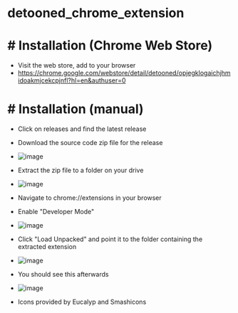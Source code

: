 # detooned_chrome_extension

# # Installation (Chrome Web Store)

- Visit the web store, add to your browser
- https://chrome.google.com/webstore/detail/detooned/opjegklogaichjhmidoakmjcekcpjnfl?hl=en&authuser=0


# # Installation (manual)

- Click on releases and find the latest release
- Download the source code zip file for the release
- ![image](https://user-images.githubusercontent.com/130143/173540852-b0ffd92c-7b0a-468e-8817-40b034de8181.png)
- Extract the zip file to a folder on your drive
- ![image](https://user-images.githubusercontent.com/130143/173540880-364faf82-f2fa-43f2-9cf0-8b9405392f56.png)


- Navigate to chrome://extensions in your browser
- Enable "Developer Mode" 
- ![image](https://user-images.githubusercontent.com/130143/173540096-9a4d52e2-1acc-46d0-96a8-9f84eb72f1d1.png)
- Click "Load Unpacked" and point it to the folder containing the extracted extension 
- ![image](https://user-images.githubusercontent.com/130143/173540196-0af81d46-ecee-4e40-b135-d0de169395bc.png)
- You should see this afterwards 
- ![image](https://user-images.githubusercontent.com/130143/173540566-e3b684f8-e8a5-447c-a229-641796c37acc.png)

- Icons provided by Eucalyp and Smashicons
